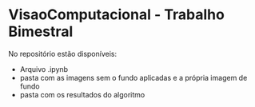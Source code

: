 # VisaoComputacional - Trabalho Bimestral

No repositório estão disponíveis:
 - Arquivo .ipynb
 - pasta com as imagens sem o fundo aplicadas e a própria imagem de fundo
 - pasta com os resultados do algoritmo

